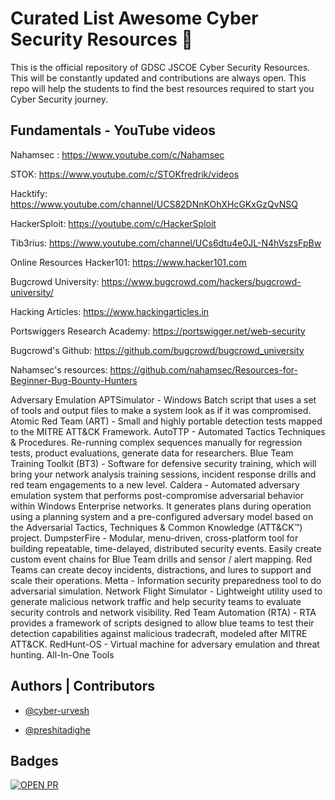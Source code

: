 # Curated List Awesome Cyber Security Resources 🚀
This is the official repository of GDSC JSCOE Cyber Security Resources. This will be constantly updated and contributions are always open. This repo will help the students to find the best resources required to start you Cyber Security journey. 

## Fundamentals - YouTube videos 

Nahamsec : https://www.youtube.com/c/Nahamsec

STOK: https://www.youtube.com/c/STOKfredrik/videos

Hacktify: https://www.youtube.com/channel/UCS82DNnKOhXHcGKxGzQvNSQ

HackerSploit: https://youtube.com/c/HackerSploit

Tib3rius: https://www.youtube.com/channel/UCs6dtu4e0JL-N4hVszsFpBw

Online Resources
Hacker101: https://www.hacker101.com

Bugcrowd University: https://www.bugcrowd.com/hackers/bugcrowd-university/

Hacking Articles: https://www.hackingarticles.in

Portswiggers Research Academy: https://portswigger.net/web-security

Bugcrowd's Github: https://github.com/bugcrowd/bugcrowd_university

Nahamsec's resources: https://github.com/nahamsec/Resources-for-Beginner-Bug-Bounty-Hunters


Adversary Emulation
APTSimulator - Windows Batch script that uses a set of tools and output files to make a system look as if it was compromised.
Atomic Red Team (ART) - Small and highly portable detection tests mapped to the MITRE ATT&CK Framework.
AutoTTP - Automated Tactics Techniques & Procedures. Re-running complex sequences manually for regression tests, product evaluations, generate data for researchers.
Blue Team Training Toolkit (BT3) - Software for defensive security training, which will bring your network analysis training sessions, incident response drills and red team engagements to a new level.
Caldera - Automated adversary emulation system that performs post-compromise adversarial behavior within Windows Enterprise networks. It generates plans during operation using a planning system and a pre-configured adversary model based on the Adversarial Tactics, Techniques & Common Knowledge (ATT&CK™) project.
DumpsterFire - Modular, menu-driven, cross-platform tool for building repeatable, time-delayed, distributed security events. Easily create custom event chains for Blue Team drills and sensor / alert mapping. Red Teams can create decoy incidents, distractions, and lures to support and scale their operations.
Metta - Information security preparedness tool to do adversarial simulation.
Network Flight Simulator - Lightweight utility used to generate malicious network traffic and help security teams to evaluate security controls and network visibility.
Red Team Automation (RTA) - RTA provides a framework of scripts designed to allow blue teams to test their detection capabilities against malicious tradecraft, modeled after MITRE ATT&CK.
RedHunt-OS - Virtual machine for adversary emulation and threat hunting.
All-In-One Tools


## Authors | Contributors 

- [@cyber-urvesh](https://github.com/cyber-urvesh)

- [@preshitadighe](https://github.com/preshitadighe)

## Badges 

[![OPEN PR](https://badgen.net/github/open-prs/GDSC-JSCOE/Cyber-Security-CheatSheet)](https://badgen.net/github/open-prs/GDSC-JSCOE/Cyber-Security-CheatSheet)
